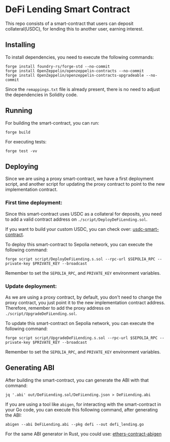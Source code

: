 # DeFi Lending Smart Contract

This repo consists of a smart-contract that users can deposit collateral(USDC),
for lending this to another user, earning interest.

## Installing

To install dependencies, you need to execute the following commands:

```shell
forge install foundry-rs/forge-std --no-commit
forge install OpenZeppelin/openzeppelin-contracts --no-commit
forge install OpenZeppelin/openzeppelin-contracts-upgradeable --no-commit
```

Since the `remappings.txt` file is already present, there is no need to
adjust the dependencies in Solidity code.

## Running

For building the smart-contract, you can run:
```shell
forge build
```

For executing tests:
```shell
forge test -vv
```

## Deploying

Since we are using a proxy smart-contract, we have a first deployment script, and another script
for updating the proxy contract to point to the new implementation contract.

### First time deployment:

Since this smart-contract uses USDC as a collateral for deposits, you need to add a valid contract address on
`./script/DeployDeFiLending.sol`.

If you want to build your custom USDC, you can check over: [usdc-smart-contract](https://github.com/felipemeriga/usdc-smart-contract).

To deploy this smart-contract to Sepolia network, you can execute the following command:

```shell
forge script script/DeployDeFiLending.s.sol --rpc-url $SEPOLIA_RPC --private-key $PRIVATE_KEY --broadcast
```
Remember to set the `SEPOLIA_RPC`, and `PRIVATE_KEY` environment variables.

### Update deployment:

As we are using a proxy contract, by default, you don't need to change the proxy contract, you just point it to the new
implementation contract address.
Therefore, remember to add the proxy address on `./script/UpgradeDeFiLending.sol`.

To update this smart-contract on Sepolia network, you can execute the following command:
```shell
forge script script/UpgradeDeFiLending.s.sol --rpc-url $SEPOLIA_RPC --private-key $PRIVATE_KEY --broadcast
```

Remember to set the `SEPOLIA_RPC`, and `PRIVATE_KEY` environment variables.

## Generating ABI

After building the smart-contract, you can generate the ABI with that command:
```shell
jq '.abi' out/DeFiLending.sol/DeFiLending.json > DeFiLending.abi
```

If you are using a tool like `abigen`, for interacting with the smart-contract in your
Go code, you can execute this following command, after generating the ABI:
```shell
abigen --abi DeFiLending.abi --pkg defi --out defi_lending.go
```

For the same ABI generator in Rust, you could use: [ethers-contract-abigen](https://crates.io/crates/ethers-contract-abigen)